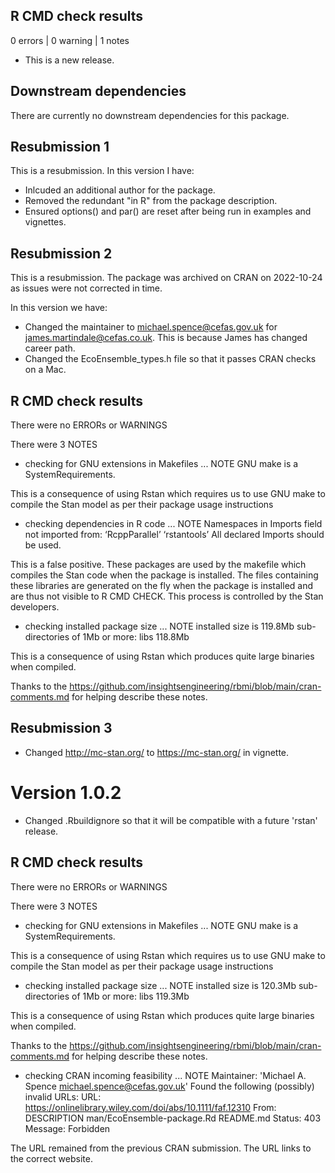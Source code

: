 ## R CMD check results

0 errors | 0 warning | 1 notes 

* This is a new release.

## Downstream dependencies

There are currently no downstream dependencies for this package.

## Resubmission 1

This is a resubmission. In this version I have:

* Inlcuded an additional author for the package.
* Removed the redundant "in R" from the package description.
* Ensured options() and par() are reset after being run in examples and vignettes.

## Resubmission 2

This is a resubmission. The package was archived on CRAN on 2022-10-24 as issues were not corrected in time.

In this version we have:

* Changed the maintainer to michael.spence@cefas.gov.uk for james.martindale@cefas.co.uk. This is because James has changed career path.
* Changed the EcoEnsemble_types.h file so that it passes CRAN checks on a Mac.

## R CMD check results
There were no ERRORs or WARNINGS

There were 3 NOTES

* checking for GNU extensions in Makefiles ... NOTE GNU make is a SystemRequirements.

This is a consequence of using Rstan which requires us to use GNU make to compile the Stan model as per their package usage instructions

* checking dependencies in R code ... NOTE Namespaces in Imports field not imported from: ‘RcppParallel’ ‘rstantools’ All declared Imports should be used.

This is a false positive. These packages are used by the makefile which compiles the Stan code when the package is installed. The files containing these libraries are generated on the fly when the package is installed and are thus not visible to R CMD CHECK. This process is controlled by the Stan developers.

* checking installed package size ... NOTE installed size is 119.8Mb sub-directories of 1Mb or more: libs 118.8Mb

This is a consequence of using Rstan which produces quite large binaries when compiled.

Thanks to the https://github.com/insightsengineering/rbmi/blob/main/cran-comments.md for helping describe these notes.

## Resubmission 3

* Changed http://mc-stan.org/ to https://mc-stan.org/ in vignette.

# Version 1.0.2

* Changed .Rbuildignore so that it will be compatible with a future 'rstan' release.

## R CMD check results
There were no ERRORs or WARNINGS

There were 3 NOTES

* checking for GNU extensions in Makefiles ... NOTE GNU make is a SystemRequirements.

This is a consequence of using Rstan which requires us to use GNU make to compile the Stan model as per their package usage instructions


* checking installed package size ... NOTE installed size is 120.3Mb sub-directories of 1Mb or more: libs 119.3Mb

This is a consequence of using Rstan which produces quite large binaries when compiled.

Thanks to the https://github.com/insightsengineering/rbmi/blob/main/cran-comments.md for helping describe these notes.

* checking CRAN incoming feasibility ... NOTE Maintainer: 'Michael A. Spence <michael.spence@cefas.gov.uk>'
Found the following (possibly) invalid URLs:
  URL: https://onlinelibrary.wiley.com/doi/abs/10.1111/faf.12310
    From: DESCRIPTION
          man/EcoEnsemble-package.Rd
          README.md
    Status: 403
    Message: Forbidden
    
The URL remained from the previous CRAN submission. The URL links to the correct website.
